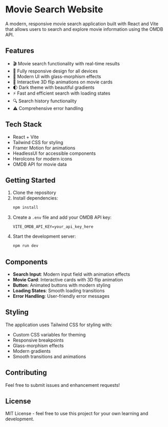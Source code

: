 # Movie Search Website

A modern, responsive movie search application built with React and Vite that allows users to search and explore movie information using the OMDB API.

## Features

- 🎬 Movie search functionality with real-time results
- 📱 Fully responsive design for all devices
- 🎨 Modern UI with glass-morphism effects
- 🔄 Interactive 3D flip animations on movie cards
- 🌓 Dark theme with beautiful gradients
- ⚡ Fast and efficient search with loading states
- 🔍 Search history functionality
- ⚠️ Comprehensive error handling

## Tech Stack

- React + Vite
- Tailwind CSS for styling
- Framer Motion for animations
- HeadlessUI for accessible components
- HeroIcons for modern icons
- OMDB API for movie data

## Getting Started

1. Clone the repository
2. Install dependencies:
   ```bash
   npm install
   ```
3. Create a `.env` file and add your OMDB API key:
   ```
   VITE_OMDB_API_KEY=your_api_key_here
   ```
4. Start the development server:
   ```bash
   npm run dev
   ```

## Components

- **Search Input**: Modern input field with animation effects
- **Movie Card**: Interactive cards with 3D flip animation
- **Button**: Animated buttons with modern styling
- **Loading States**: Smooth loading transitions
- **Error Handling**: User-friendly error messages

## Styling

The application uses Tailwind CSS for styling with:
- Custom CSS variables for theming
- Responsive breakpoints
- Glass-morphism effects
- Modern gradients
- Smooth transitions and animations

## Contributing

Feel free to submit issues and enhancement requests!

## License

MIT License - feel free to use this project for your own learning and development.
